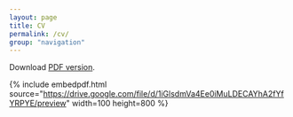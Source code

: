 ```yaml
---
layout: page
title: CV
permalink: /cv/
group: "navigation"
---
```


Download [PDF version](https://drive.google.com/file/d/1iGlsdmVa4Ee0iMuLDECAYhA2fYfYRPYE).

{% include embedpdf.html source="https://drive.google.com/file/d/1iGlsdmVa4Ee0iMuLDECAYhA2fYfYRPYE/preview" width=100 height=800 %}
